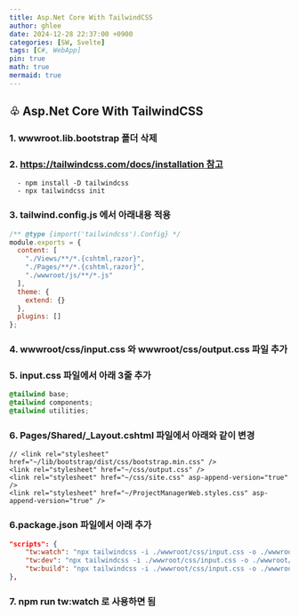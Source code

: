 ```yaml
---
title: Asp.Net Core With TailwindCSS
author: ghlee
date: 2024-12-28 22:37:00 +0900
categories: [SW, Svelte]
tags: [C#, WebApp]
pin: true
math: true
mermaid: true
---
```


## ♧ Asp.Net Core With TailwindCSS

### 1. wwwroot.lib.bootstrap 폴더 삭제

### 2. [**https://tailwindcss.com/docs/installation 참고**](https://tailwindcss.com/docs/installation)

```npm
  - npm install -D tailwindcss
  - npx tailwindcss init
```

### 3. tailwind.config.js 에서 아래내용 적용

```js
/** @type {import('tailwindcss').Config} */
module.exports = {
  content: [
    "./Views/**/*.{cshtml,razor}",
    "./Pages/**/*.{cshtml,razor}",
    "./wwwroot/js/**/*.js"
  ],
  theme: {
    extend: {}
  },
  plugins: []
};
```

### 4. wwwroot/css/input.css 와 wwwroot/css/output.css 파일 추가

### 5. input.css 파일에서 아래 3줄 추가

```css
@tailwind base;
@tailwind components;
@tailwind utilities;
```

### 6. Pages/Shared/\_Layout.cshtml 파일에서 아래와 같이 변경

```
// <link rel="stylesheet" href="~/lib/bootstrap/dist/css/bootstrap.min.css" />
<link rel="stylesheet" href="~/css/output.css" />
<link rel="stylesheet" href="~/css/site.css" asp-append-version="true" />
<link rel="stylesheet" href="~/ProjectManagerWeb.styles.css" asp-append-version="true" />
```

### 6.package.json 파일에서 아래 추가

```json
"scripts": {
	"tw:watch": "npx tailwindcss -i ./wwwroot/css/input.css -o ./wwwroot/css/output.css --watch",
	"tw:dev": "npx tailwindcss -i ./wwwroot/css/input.css -o ./wwwroot/css/output.css",
	"tw:build": "npx tailwindcss -i ./wwwroot/css/input.css -o ./wwwroot/css/output.css --minify"
},
```

### 7. npm run tw:watch 로 사용하면 됨
